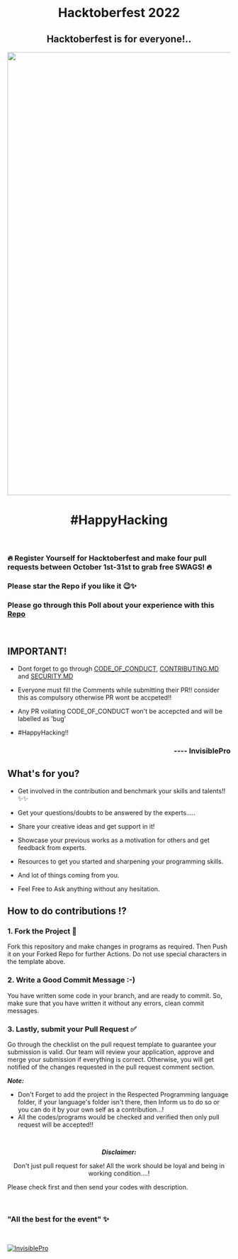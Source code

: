 <br>
<head>
<link rel='icon' href=".github/logo.jpeg"/>
</head>

<h1 align='center'> Hacktoberfest 2022</h1>

<h2 align='center'> Hacktoberfest is for everyone!..</h2>

<img src="https://res.cloudinary.com/practicaldev/image/fetch/s--n6yDj0MN--/c_imagga_scale,f_auto,fl_progressive,h_420,q_auto,w_1000/https://dev-to-uploads.s3.amazonaws.com/uploads/articles/12t9r8j7n9ynxbdzhs5p.png" align='center' width=1000px>

<h1 align='center'>#HappyHacking</h1>

<br>

### 🔥 Register Yourself for Hacktoberfest and make four pull requests between October 1st-31st to grab free SWAGS! 🔥

### Please star the Repo if you like it 😉✨
### Please go through this Poll about your experience with this [Repo](https://github.com/InvisiblePro/Hacktoberfest-2022/discussions/44)
<br/>

## IMPORTANT!
- Dont forget to go through [CODE_OF_CONDUCT](https://github.com/InvisiblePro/Hacktoberfest-2022/blob/main/CODE_OF_CONDUCT.md), [CONTRIBUTING.MD](https://github.com/InvisiblePro/Hacktoberfest-2022/blob/main/CONTRIBUTING.md) and [SECURITY.MD](https://github.com/InvisiblePro/Hacktoberfest-2022/blob/main/SECURITY.md)

- Everyone must fill the Comments while submitting their PR!! consider this as compulsory otherwise PR wont be accpeted!!

- Any PR voilating CODE_OF_CONDUCT won't be accepcted and will be labelled as 'bug'

- #HappyHacking!!

<h3 align=right>---- InvisiblePro</h3>

## What's for you? 

- Get involved in the contribution and benchmark your skills and talents!! ✨✨

- Get your questions/doubts to be answered by the experts.....

- Share your creative ideas and get support in it!

- Showcase your previous works as a motivation for others and get feedback from experts.

- Resources to get you started and sharpening  your programming skills.

- And lot of things coming from you.

- Feel Free to Ask anything without any hesitation.


## How to do contributions ⁉️

### 1. Fork the Project 🍴
Fork this repository and make changes in programs as required. Then Push it on your Forked Repo for further Actions. Do not use special characters in the template above.

### 2. Write a Good Commit Message :-)
You have written some code in your branch, and are ready to commit. So, make sure that you have written it without any errors, clean commit messages.



### 3. Lastly, submit your Pull Request ✅

Go through the checklist on the pull request template to guarantee your submission is valid. Our team will review your application, approve and merge your submission if everything is correct. Otherwise, you will get notified of the changes requested in the pull request comment section.

*<b>Note:</b>* 
- Don't Forget to add the project in the Respected Programming language folder, if your language's folder isn't there, then Inform us to do so or you can do it by your own self as a contribution...!
- All the codes/programs would be checked and verified then only pull request will be accepted!!

<br>

<center>

*<b>Disclaimer:</b>* 

Don't just pull request for sake! All the work should be loyal and being in working condition....!

</center>

Please check first and then send your codes with description.

<br>


### "All the best for the event" ✨


<br>

[<img src="https://img.shields.io/badge/GitHub-InvisiblePro-blue?logo=github&style=for-the-badge" alt="InvisiblePro">](https://github.com/InvisiblePro)
